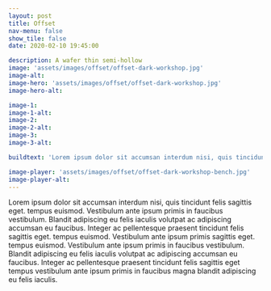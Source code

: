 ```yaml
---
layout: post
title: Offset
nav-menu: false
show_tile: false
date: 2020-02-10 19:45:00

description: A wafer thin semi-hollow 
image: 'assets/images/offset/offset-dark-workshop.jpg'
image-alt: 
image-hero: 'assets/images/offset/offset-dark-workshop.jpg'
image-hero-alt:

image-1: 
image-1-alt:
image-2: 
image-2-alt:
image-3: 
image-3-alt:

buildtext: 'Lorem ipsum dolor sit accumsan interdum nisi, quis tincidunt felis sagittis eget. tempus euismod. Vestibulum ante ipsum primis in faucibus vestibulum. Blandit adipiscing eu felis iaculis volutpat ac adipiscing accumsan eu faucibus. Integer ac pellentesque praesent tincidunt felis sagittis eget. tempus euismod.'

image-player: 'assets/images/offset/offset-dark-workshop-bench.jpg'
image-player-alt:
---
```


Lorem ipsum dolor sit accumsan interdum nisi, quis tincidunt felis sagittis eget. tempus euismod. Vestibulum ante ipsum primis in faucibus vestibulum. Blandit adipiscing eu felis iaculis volutpat ac adipiscing accumsan eu faucibus. Integer ac pellentesque praesent tincidunt felis sagittis eget. tempus euismod. Vestibulum ante ipsum primis sagittis eget. tempus euismod. Vestibulum ante ipsum primis in faucibus vestibulum. Blandit adipiscing eu felis iaculis volutpat ac adipiscing accumsan eu faucibus. Integer ac pellentesque praesent tincidunt felis sagittis eget tempus vestibulum ante ipsum primis in faucibus magna blandit adipiscing eu felis iaculis.